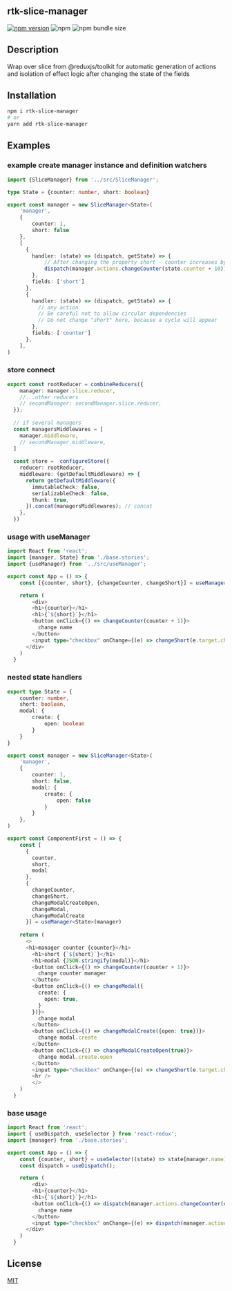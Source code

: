 ## rtk-slice-manager

[![npm version](https://badge.fury.io/js/rtk-slice-manager.svg)](https://badge.fury.io/js/rtk-slice-manager)
![npm](https://img.shields.io/npm/dm/rtk-slice-manager)
![npm bundle size](https://img.shields.io/bundlephobia/min/rtk-slice-manager)

## Description
Wrap over slice from @reduxjs/toolkit for automatic generation of actions and isolation of effect logic after changing the state of the fields

## Installation

```sh
npm i rtk-slice-manager
# or
yarn add rtk-slice-manager
```

## Examples

### example create manager instance and definition watchers
```typescript
import {SliceManager} from '../src/SliceManager';

type State = {counter: number, short: boolean}

export const manager = new SliceManager<State>(
    'manager', 
    {
        counter: 1,
        short: false
    },
    [
      {
        handler: (state) => (dispatch, getState) => {
            // After changing the property short - counter increases by 10
            dispatch(manager.actions.changeCounter(state.counter + 10));
        }, 
        fields: ['short']
      },
      {
        handler: (state) => (dispatch, getState) => {
          // any action
          // Be careful not to allow circular dependencies
          // Do not change "short" here, because a cycle will appear
        }, 
        fields: ['counter']
      },
    ],
)
```

### store connect
```typescript jsx
export const rootReducer = combineReducers({
    manager: manager.slice.reducer,
    //...other reducers
    // secondManager: secondManager.slice.reducer,
  });
  
  // if several managers
  const managersMiddlewares = [
    manager.middleware,
    // secondManager.middleware,
  ]
  
  const store =  configureStore({
    reducer: rootReducer,
    middleware: (getDefaultMiddleware) => {
      return getDefaultMiddleware({
        immutableCheck: false,
        serializableCheck: false,
        thunk: true,
      }).concat(managersMiddlewares); // concat
    },
  })
```

### usage with useManager

```typescript jsx
import React from 'react';
import {manager, State} from './base.stories';
import {useManager} from '../src/useManager';

export const App = () => {
    const [{counter, short}, {changeCounter, changeShort}] = useManager<State>(manager)

    return (
        <div>
        <h1>{counter}</h1>
        <h1>{`${short}`}</h1>
        <button onClick={() => changeCounter(counter + 1)}>
          change name
        </button>
        <input type="checkbox" onChange={(e) => changeShort(e.target.checked)} />
      </div>
    )
  }
```

### nested state handlers
```typescript jsx
export type State = {
    counter: number,
    short: boolean,
    modal: {
        create: {
            open: boolean
        }
    }
}

export const manager = new SliceManager<State>(
    'manager', 
    {
        counter: 1,
        short: false,
        modal: {
            create: {
                open: false
            }
        }
    },
)

export const ComponentFirst = () => {
    const [
      {
        counter,
        short,
        modal
      },
      {
        changeCounter,
        changeShort,
        changeModalCreateOpen,
        changeModal,
        changeModalCreate
      }] = useManager<State>(manager)
  
    return (
      <>
      <h1>manager counter {counter}</h1>
        <h1>short {`${short}`}</h1>
        <h1>modal {JSON.stringify(modal)}</h1>
        <button onClick={() => changeCounter(counter + 1)}>
          change counter manager
        </button>
        <button onClick={() => changeModal({
          create: {
            open: true,
          }
        })}>
          change modal
        </button>
        <button onClick={() => changeModalCreate({open: true})}>
          change modal.create
        </button>
        <button onClick={() => changeModalCreateOpen(true)}>
          change modal.create.open
        </button>
        <input type="checkbox" onChange={(e) => changeShort(e.target.checked)} />
        <hr />
        </>
    )
  }
```

### base usage

```typescript jsx
import React from 'react';
import { useDispatch, useSelector } from 'react-redux';
import {manager} from './base.stories';

export const App = () => {
    const {counter, short} = useSelector((state) => state[manager.name])
    const dispatch = useDispatch();

    return (
        <div>
        <h1>{counter}</h1>
        <h1>{`${short}`}</h1>
        <button onClick={() => dispatch(manager.actions.changeCounter(counter + 1))}>
          change name
        </button>
        <input type="checkbox" onChange={(e) => dispatch(manager.actions.changeShort(e.target.checked))} />
      </div>
    )
  }
```

## License

[MIT](LICENSE)